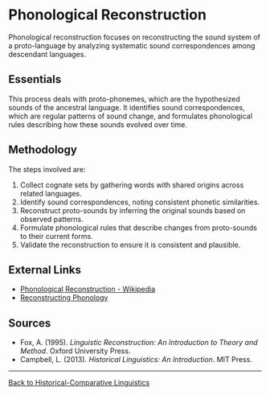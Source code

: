 # Phonological Reconstruction

Phonological reconstruction focuses on reconstructing the sound system of a proto-language by analyzing systematic sound correspondences among descendant languages.

## Essentials

This process deals with proto-phonemes, which are the hypothesized sounds of the ancestral language. It identifies sound correspondences, which are regular patterns of sound change, and formulates phonological rules describing how these sounds evolved over time.

## Methodology

The steps involved are:

1. Collect cognate sets by gathering words with shared origins across related languages.
2. Identify sound correspondences, noting consistent phonetic similarities.
3. Reconstruct proto-sounds by inferring the original sounds based on observed patterns.
4. Formulate phonological rules that describe changes from proto-sounds to their current forms.
5. Validate the reconstruction to ensure it is consistent and plausible.

## External Links

- [Phonological Reconstruction - Wikipedia](https://en.wikipedia.org/wiki/Comparative_method_(linguistics)#Phonological_reconstruction)
- [Reconstructing Phonology](https://glottopedia.org/wiki/Phonological_reconstruction)

## Sources

- Fox, A. (1995). *Linguistic Reconstruction: An Introduction to Theory and Method*. Oxford University Press.
- Campbell, L. (2013). *Historical Linguistics: An Introduction*. MIT Press.

---

[Back to Historical-Comparative Linguistics](../README.md)

